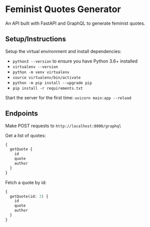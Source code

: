 # Feminist Quotes Generator

An API built with FastAPI and GraphQL to generate feminist quotes.

## Setup/Instructions

Setup the virtual environment and install dependencies:

- `python3 --version` to ensure you have Python 3.6+ installed
- `virtualenv --version`
- `python -m venv virtualenv`
- `source virtualenv/bin/activate`
- `python -m pip install --upgrade pip`
- `pip install -r requirements.txt`

Start the server for the first time: `uvicorn main:app --reload`

## Endpoints

Make POST requests to `http://localhost:8000/graphql`

Get a list of quotes:

```graphql
{
  getQuote {
    id
    quote
    author
  }
}
```

Fetch a quote by id:

```graphql
{
  getQuote(id: 2) {
    id
    quote
    author
  }
}
```
